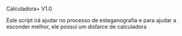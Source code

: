 Calculadora+ V1.0


Este script irá ajudar no processo de esteganografia e para ajudar a esconder melhor, ele possui um disfarce de calculadora
